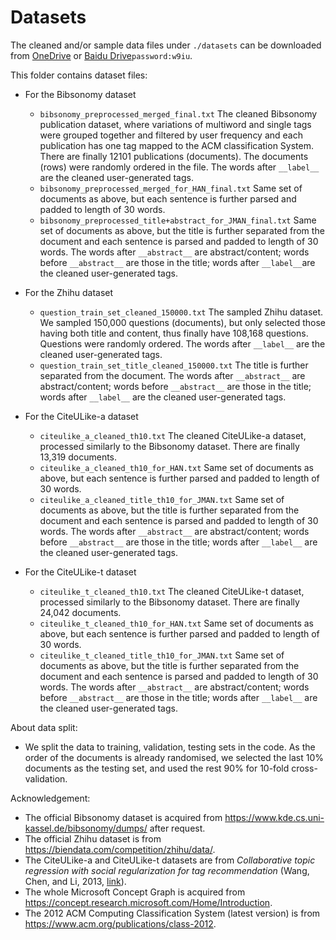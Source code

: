 # Datasets

The cleaned and/or sample data files under ```./datasets``` can be downloaded from [OneDrive](https://1drv.ms/f/s!AlvsB_ZEXPkijqsFvM0iDt-AYi6iEg) or [Baidu Drive](https://pan.baidu.com/s/1-geSqJvwfWh5NZYXsWZEcA)```password:w9iu```.

This folder contains dataset files:
* For the Bibsonomy dataset
  * ```bibsonomy_preprocessed_merged_final.txt``` The cleaned Bibsonomy publication dataset, where variations of multiword  and single tags were grouped together and filtered by user frequency and each publication has one tag mapped to the ACM classification System. There are finally 12101 publications (documents). The documents (rows) were randomly ordered in the file. The words after ```__label__``` are the cleaned user-generated tags.
  * ```bibsonomy_preprocessed_merged_for_HAN_final.txt``` Same set of documents as above, but each sentence is further parsed and padded to length of 30 words.
  * ```bibsonomy_preprocessed_title+abstract_for_JMAN_final.txt``` Same set of documents as above, but the title is further separated from the document and each sentence is parsed and padded to length of 30 words. The words after ```__abstract__``` are abstract/content; words before ```__abstract__``` are those in the title; words after ```__label__```are the cleaned user-generated tags.

* For the Zhihu dataset
  * ```question_train_set_cleaned_150000.txt``` The sampled Zhihu dataset. We sampled 150,000 questions (documents), but only selected those having both title and content, thus finally have 108,168 questions. Questions were randomly ordered. The words after ```__label__``` are the cleaned user-generated tags.
  * ```question_train_set_title_cleaned_150000.txt``` The title is further separated from the document. The words after ```__abstract__``` are abstract/content; words before ```__abstract__``` are those in the title; words after ```__label__``` are the cleaned user-generated tags.

* For the CiteULike-a dataset
  * ```citeulike_a_cleaned_th10.txt``` The cleaned CiteULike-a dataset, processed similarly to the Bibsonomy dataset. There are finally 13,319 documents.
  * ```citeulike_a_cleaned_th10_for_HAN.txt``` Same set of documents as above, but each sentence is further parsed and padded to length of 30 words.
  * ```citeulike_a_cleaned_title_th10_for_JMAN.txt``` Same set of documents as above, but the title is further separated from the document and each sentence is parsed and padded to length of 30 words. The words after ```__abstract__``` are abstract/content; words before ```__abstract__``` are those in the title; words after ```__label__``` are the cleaned user-generated tags.
  
* For the CiteULike-t dataset
  * ```citeulike_t_cleaned_th10.txt``` The cleaned CiteULike-t dataset, processed similarly to the Bibsonomy dataset. There are finally 24,042 documents.
  * ```citeulike_t_cleaned_th10_for_HAN.txt``` Same set of documents as above, but each sentence is further parsed and padded to length of 30 words.
  * ```citeulike_t_cleaned_title_th10_for_JMAN.txt``` Same set of documents as above, but the title is further separated from the document and each sentence is parsed and padded to length of 30 words. The words after ```__abstract__``` are abstract/content; words before ```__abstract__``` are those in the title; words after ```__label__``` are the cleaned user-generated tags.
  
About data split:

* We split the data to training, validation, testing sets in the code. As the order of the documents is already randomised, we selected the last 10% documents as the testing set, and used the rest 90% for 10-fold cross-validation.

Acknowledgement:

* The official Bibsonomy dataset is acquired from https://www.kde.cs.uni-kassel.de/bibsonomy/dumps/ after request.
* The official Zhihu dataset is from https://biendata.com/competition/zhihu/data/.
* The CiteULike-a and CiteULike-t datasets are from *Collaborative topic regression with social regularization for tag recommendation* (Wang, Chen, and Li, 2013, [link](https://sites.cs.ucsb.edu/~binyichen/IJCAI13-400.pdf)).
* The whole Microsoft Concept Graph is acquired from https://concept.research.microsoft.com/Home/Introduction.
* The 2012 ACM Computing Classification System (latest version) is from https://www.acm.org/publications/class-2012.
